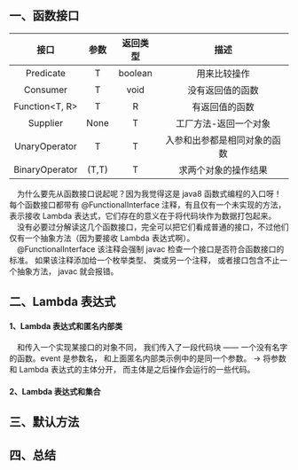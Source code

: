 ## 一、函数接口  

|接口|参数|返回类型|描述|
|:---:|:---:|:---:|:---:|
|Predicate<T>|T|boolean|用来比较操作|
|Consumer<T>|T|void|没有返回值的函数|
|Function<T, R>|T|R|有返回值的函数|
|Supplier<T>|None|T|工厂方法-返回一个对象|
|UnaryOperator<T>|T|T|入参和出参都是相同对象的函数|
|BinaryOperator<T>|(T,T)|T|求两个对象的操作结果|

&emsp;为什么要先从函数接口说起呢？因为我觉得这是 java8 函数式编程的入口呀！每个函数接口都带有 @FunctionalInterface 注释，有且仅有一个未实现的方法，表示接收 Lambda 表达式，它们存在的意义在于将代码块作为数据打包起来。  
&emsp;没有必要过分解读这几个函数接口，完全可以把它们看成普通的接口，不过他们仅有一个抽象方法（因为要接收 Lambda 表达式啊）。  
&emsp;@FunctionalInterface 该注释会强制 javac 检查一个接口是否符合函数接口的标准。 如果该注释添加给一个枚举类型、 类或另一个注释， 或者接口包含不止一个抽象方法， javac 就会报错。  


## 二、Lambda 表达式    
#### 1、Lambda 表达式和匿名内部类    
&emsp;和传入一个实现某接口的对象不同， 我们传入了一段代码块 —— 一个没有名字的函数。event 是参数名， 和上面匿名内部类示例中的是同一个参数。 -> 将参数和 Lambda 表达式的主体分开， 而主体是之后操作会运行的一些代码。

#### 2、Lambda 表达式和集合

## 三、默认方法  

## 四、总结

